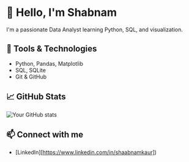 
# 👋 Hello, I'm Shabnam
I'm a passionate Data Analyst learning Python, SQL, and visualization.

## 🔧 Tools & Technologies
- Python, Pandas, Matplotlib
- SQL, SQLite
- Git & GitHub

## 📈 GitHub Stats
![Your GitHub stats](https://github-readme-stats.vercel.app/api?username=yourusername&show_icons=true&theme=tokyonight)

## 📫 Connect with me
- [LinkedIn][https://www.linkedin.com/in/shaabnamkaur])
